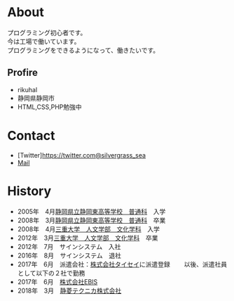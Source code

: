 # About
プログラミング初心者です。  
今は工場で働いています。  
プログラミングをできるようになって、働きたいです。  

## Profire
- rikuhal
- 静岡県静岡市
- HTML,CSS,PHP勉強中

# Contact
- [Twitter]https://twitter.com@silvergrass_sea
- [Mail](mailto:totheseaofkirara2157@gmali.com)

# History
- 2005年　4月[静岡県立静岡東高等学校　普通科](https://www.shizuoka-east.jp/)　入学
- 2008年　3月[静岡県立静岡東高等学校　普通科](https://www.shizuoka-east.jp/)　卒業
- 2008年　4月[三重大学　人文学部　文化学科](http://www.human.mie-u.ac.jp/)　入学
- 2012年　3月[三重大学　人文学部　文化学科](http://www.human.mie-u.ac.jp/)　卒業
- 2012年　7月　サインシステム　入社
- 2016年　8月　サインシステム　退社
- 2017年　6月　派遣会社：[株式会社タイセイ](http://g-taisei.com/)に派遣登録　　
          以後、派遣社員として以下の２社で勤務
- 2017年　6月　[株式会社EBIS](http://www.ebisusample.com/)
- 2018年　3月　[静菱テクニカ株式会社](https://www.seiryotechnica.co.jp/)
